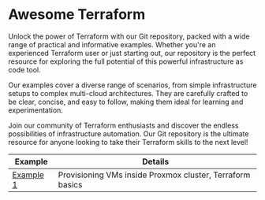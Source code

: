 # Awesome Terraform
Unlock the power of Terraform with our Git repository, packed with a
wide range of practical and informative examples. Whether you're an
experienced Terraform user or just starting out, our repository is the
perfect resource for exploring the full potential of this powerful
infrastructure as code tool.

Our examples cover a diverse range of scenarios, from simple
infrastructure setups to complex multi-cloud architectures. They are
carefully crafted to be clear, concise, and easy to follow, making them
ideal for learning and experimentation.

Join our community of Terraform enthusiasts and discover the endless
possibilities of infrastructure automation. Our Git repository is the
ultimate resource for anyone looking to take their Terraform skills to
the next level!


| Example | Details |
|------|-------|
| [Example 1](./01-proxmox-vm-provisioning-basics) | Provisioning VMs inside Proxmox cluster, Terraform basics  |

